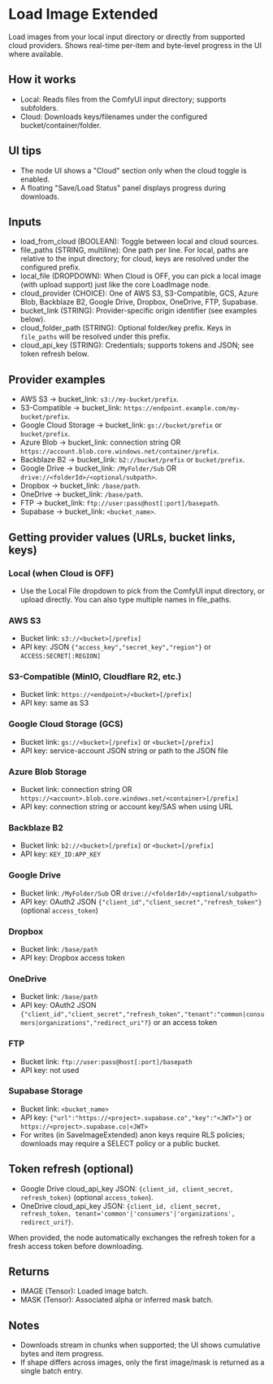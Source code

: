 # Load Image Extended

Load images from your local input directory or directly from supported cloud providers. Shows real-time per-item and byte-level progress in the UI where available.

## How it works

-   Local: Reads files from the ComfyUI input directory; supports subfolders.
-   Cloud: Downloads keys/filenames under the configured bucket/container/folder.

## UI tips

-   The node UI shows a "Cloud" section only when the cloud toggle is enabled.
-   A floating "Save/Load Status" panel displays progress during downloads.

## Inputs

-   load_from_cloud (BOOLEAN): Toggle between local and cloud sources.
-   file_paths (STRING, multiline): One path per line. For local, paths are relative to the input directory; for cloud, keys are resolved under the configured prefix.
-   local_file (DROPDOWN): When Cloud is OFF, you can pick a local image (with upload support) just like the core LoadImage node.
-   cloud_provider (CHOICE): One of AWS S3, S3-Compatible, GCS, Azure Blob, Backblaze B2, Google Drive, Dropbox, OneDrive, FTP, Supabase.
-   bucket_link (STRING): Provider-specific origin identifier (see examples below).
-   cloud_folder_path (STRING): Optional folder/key prefix. Keys in `file_paths` will be resolved under this prefix.
-   cloud_api_key (STRING): Credentials; supports tokens and JSON; see token refresh below.

## Provider examples

-   AWS S3 → bucket_link: `s3://my-bucket/prefix`.
-   S3-Compatible → bucket_link: `https://endpoint.example.com/my-bucket/prefix`.
-   Google Cloud Storage → bucket_link: `gs://bucket/prefix` or `bucket/prefix`.
-   Azure Blob → bucket_link: connection string OR `https://account.blob.core.windows.net/container/prefix`.
-   Backblaze B2 → bucket_link: `b2://bucket/prefix` or `bucket/prefix`.
-   Google Drive → bucket_link: `/MyFolder/Sub` OR `drive://<folderId>/<optional/subpath>`.
-   Dropbox → bucket_link: `/base/path`.
-   OneDrive → bucket_link: `/base/path`.
-   FTP → bucket_link: `ftp://user:pass@host[:port]/basepath`.
-   Supabase → bucket_link: `<bucket_name>`.

## Getting provider values (URLs, bucket links, keys)

### Local (when Cloud is OFF)

-   Use the Local File dropdown to pick from the ComfyUI input directory, or upload directly. You can also type multiple names in file_paths.

### AWS S3

-   Bucket link: `s3://<bucket>[/prefix]`
-   API key: JSON `{"access_key","secret_key","region"}` or `ACCESS:SECRET[:REGION]`

### S3-Compatible (MinIO, Cloudflare R2, etc.)

-   Bucket link: `https://<endpoint>/<bucket>[/prefix]`
-   API key: same as S3

### Google Cloud Storage (GCS)

-   Bucket link: `gs://<bucket>[/prefix]` or `<bucket>[/prefix]`
-   API key: service-account JSON string or path to the JSON file

### Azure Blob Storage

-   Bucket link: connection string OR `https://<account>.blob.core.windows.net/<container>[/prefix]`
-   API key: connection string or account key/SAS when using URL

### Backblaze B2

-   Bucket link: `b2://<bucket>[/prefix]` or `<bucket>[/prefix]`
-   API key: `KEY_ID:APP_KEY`

### Google Drive

-   Bucket link: `/MyFolder/Sub` OR `drive://<folderId>/<optional/subpath>`
-   API key: OAuth2 JSON `{"client_id","client_secret","refresh_token"}` (optional `access_token`)

### Dropbox

-   Bucket link: `/base/path`
-   API key: Dropbox access token

### OneDrive

-   Bucket link: `/base/path`
-   API key: OAuth2 JSON `{"client_id","client_secret","refresh_token","tenant":"common|consumers|organizations","redirect_uri"?}` or an access token

### FTP

-   Bucket link: `ftp://user:pass@host[:port]/basepath`
-   API key: not used

### Supabase Storage

-   Bucket link: `<bucket_name>`
-   API key: `{"url":"https://<project>.supabase.co","key":"<JWT>"}` or `https://<project>.supabase.co|<JWT>`
-   For writes (in SaveImageExtended) anon keys require RLS policies; downloads may require a SELECT policy or a public bucket.

## Token refresh (optional)

-   Google Drive cloud_api_key JSON: `{client_id, client_secret, refresh_token}` (optional `access_token`).
-   OneDrive cloud_api_key JSON: `{client_id, client_secret, refresh_token, tenant='common'|'consumers'|'organizations', redirect_uri?}`.

When provided, the node automatically exchanges the refresh token for a fresh access token before downloading.

## Returns

-   IMAGE (Tensor): Loaded image batch.
-   MASK (Tensor): Associated alpha or inferred mask batch.

## Notes

-   Downloads stream in chunks when supported; the UI shows cumulative bytes and item progress.
-   If shape differs across images, only the first image/mask is returned as a single batch entry.
